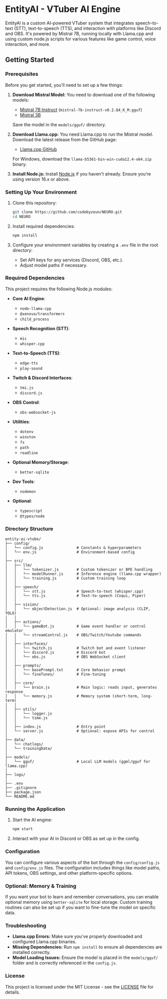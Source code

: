 # EntityAI - VTuber AI Engine

EntityAI is a custom AI-powered VTuber system that integrates speech-to-text (STT), text-to-speech (TTS), and interaction with platforms like Discord and OBS. It's powered by Mistral 7B, running locally with Llama.cpp and using custom node.js scripts for various features like game control, voice interaction, and more.

## Getting Started

### Prerequisites

Before you get started, you’ll need to set up a few things:

1. **Download Mistral Model:**
   You need to download one of the following models:

   * [Mistral 7B Instruct](https://github.com/mistral-ai/mistral) (`mistral-7b-instruct-v0.2.Q4_K_M.gguf`)
   * [Mistral 3B](https://github.com/mistral-ai/mistral)

   Save the model in the `models/gguf/` directory.

2. **Download Llama.cpp:**
   You need Llama.cpp to run the Mistral model. Download the latest release from the GitHub page:

   * [Llama.cpp GitHub](https://github.com/ggerganov/llama.cpp)

   For Windows, download the `llama-b5361-bin-win-cuda12.4-x64.zip` binary.

3. **Install Node.js:**
   Install [Node.js](https://nodejs.org/) if you haven't already. Ensure you’re using version 16.x or above.

### Setting Up Your Environment

1. Clone this repository:

   ```bash
   git clone https://github.com/codebyzeun/NEURO.git
   cd NEURO
   ```

2. Install required dependencies:

   ```bash
   npm install
   ```

3. Configure your environment variables by creating a `.env` file in the root directory:

   * Set API keys for any services (Discord, OBS, etc.).
   * Adjust model paths if necessary.

### Required Dependencies

This project requires the following Node.js modules:

* **Core AI Engine**:

  * `node-llama-cpp`
  * `@xenova/transformers`
  * `child_process`

* **Speech Recognition (STT)**:

  * `mic`
  * `whisper.cpp`

* **Text-to-Speech (TTS)**:

  * `edge-tts`
  * `play-sound`

* **Twitch & Discord Interfaces**:

  * `tmi.js`
  * `discord.js`

* **OBS Control**:

  * `obs-websocket-js`

* **Utilities**:

  * `dotenv`
  * `winston`
  * `fs`
  * `path`
  * `readline`

* **Optional Memory/Storage**:

  * `better-sqlite`

* **Dev Tools**:

  * `nodemon`

* **Optional**:

  * `typescript`
  * `@types/node`

### Directory Structure

```
entity-ai-vtube/
├── config/
│   └── config.js               # Constants & hyperparameters
│   └── env.js                  # Environment-based config
│
├── src/
│   ├── llm/
│   │   └── tokenizer.js        # Custom tokenizer or BPE handling
│   │   └── modelRunner.js      # Inference engine (llama.cpp wrapper)
│   │   └── training.js         # Custom training loop
│   │
│   ├── speech/
│   │   └── stt.js              # Speech-to-text (whisper.cpp)
│   │   └── tts.js              # Text-to-speech (Coqui, Piper)
│   │
│   ├── vision/
│   │   └── objectDetection.js  # Optional: image analysis (CLIP, YOLO)
│   │
│   ├── actions/
│   │   └── gameBot.js          # Game event handler or control emulator
│   │   └── streamControl.js    # OBS/Twitch/Youtube commands
│   │
│   ├── interfaces/
│   │   └── twitch.js           # Twitch bot and event listener
│   │   └── discord.js          # Discord bot
│   │   └── obs.js              # OBS WebSocket client
│   │
│   ├── prompts/
│   │   └── basePrompt.txt      # Core behavior prompt
│   │   └── fineTunes/          # Fine-tuning
│   │
│   ├── core/
│   │   └── brain.js            # Main logic: reads input, generates response
│   │   └── memory.js           # Memory system (short-term, long-term)
│   │
│   ├── utils/
│   │   └── logger.js
│   │   └── time.js
│   │
│   ├── index.js                # Entry point
│   └── server.js               # Optional: expose APIs for control
│
├── data/
│   └── chatlogs/
│   └── trainingData/
│
├── models/
│   └── gguf/                   # Local LLM models (ggml/gguf for llama.cpp)
│
├── logs/
│
├── .env
├── .gitignore
├── package.json
└── README.md
```

### Running the Application

1. Start the AI engine:

   ```bash
   npm start
   ```

2. Interact with your AI in Discord or OBS as set up in the config.

### Configuration

You can configure various aspects of the bot through the `config/config.js` and `config/env.js` files. The configuration includes things like model paths, API tokens, OBS settings, and other platform-specific options.

### Optional: Memory & Training

If you want your bot to learn and remember conversations, you can enable optional memory using `better-sqlite` for local storage. Custom training routines can also be set up if you want to fine-tune the model on specific data.

### Troubleshooting

* **Llama.cpp Errors:** Make sure you’ve properly downloaded and configured Llama.cpp binaries.
* **Missing Dependencies:** Run `npm install` to ensure all dependencies are installed correctly.
* **Model Loading Issues:** Ensure the model is placed in the `models/gguf/` folder and is correctly referenced in the `config.js`.

### License

This project is licensed under the MIT License - see the [LICENSE](LICENSE) file for details.
